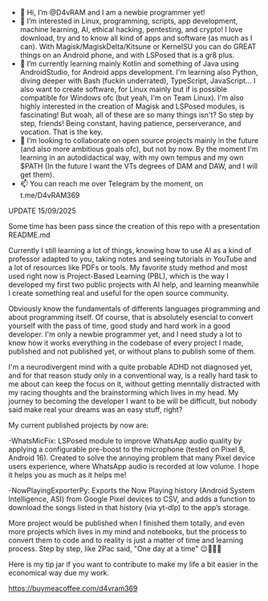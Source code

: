 - 👋 Hi, I’m @D4vRAM and I am a newbie programmer yet!
- 👀 I’m interested in Linux, programming, scripts, app development, machine learning, AI, ethical hacking, pentesting, and crypto! I love download, try and to know all kind of apps and software (as much as I can). With Magisk/MagiskDelta/Kitsune or KernelSU you can do GREAT things on an Android phone, and with LSPosed that is a gr8 plus.
- 🌱 I’m currently learning mainly Kotlin and something of Java using AndroidStudio, for Android apps development.
  I'm learning also Python, diving deeper with Bash (fuckin underrated), TypeScript, JavaScript... I also want to create software, for Linux mainly but if is possible compatible for Windows ofc (but yeah, I'm on Team Linux).
  I'm also highly interested in the creation of Magisk and LSPosed modules, is fascinating! But woah, all of these are so many things isn't? So step by step, friends! Being constant, having patience, perserverance, and vocation. That is the key.
- 💞️ I’m looking to collaborate on open source projects mainly in the future (and also more ambitious goals ofc), but not by now. By the moment I'm learning in an autodidactical way, with my own tempus and my own $PATH (In the future I want the VTs degrees of DAM and DAW, and I will get them).
- 📫 You can reach me over Telegram by the moment, on t.me/D4vRAM369

UPDATE 15/09/2025

Some time has been pass since the creation of this repo with a presentation README.md

Currently I still learning a lot of things, knowing how to use AI as a kind of professor adapted to you, taking notes and seeing tutorials in YouTube and a lot of resources like PDFs or tools. My favorite study method and most used right now is Project-Based Learning (PBL), which is the way I developed my first two public projects with AI help, and learning meanwhile I create something real and useful for the open source community.

Obviously know the fundamentals of differents languages programming and about programming itself. Of course, that is absolutely esencial to convert yourself with the pass of time, good study and hard work in a good developer. I'm only a newbie programmer yet, and I need study a lot to know how it works everything in the codebase of every project I made, published and not published yet, or without plans to publish some of them.

I'm a neurodivergent mind with a quite probable ADHD not diagnosed yet, and for that reason study only in a conventional way, is a really hard task to me about can keep the focus on it, without getting menntally distracted with my racing thoughts and the brainstorming which lives in my head. My journey to becoming the developer I want to be will be difficult, but nobody said make real your dreams was an easy stuff, right?

My current published projects by now are:

-WhatsMicFix: LSPosed module to improve WhatsApp audio quality by applying a configurable pre-boost to the microphone (tested on Pixel 8, Android 16). Created to solve the annoying problem that many Pixel device users experience, where WhatsApp audio is recorded at low volume. I hope it helps you as much as it helps me!

-NowPlayingExporterPy: Exports the Now Playing history (Android System Intelligence, ASI) from Google Pixel devices to CSV, and adds a function to download the songs listed in that history (via yt-dlp) to the app’s storage.

More project would be published when I finished them totally, and even more projects which lives in my mind and notebooks, but the process to convert them to code and to reality is just a matter of time and learning process. Step by step, like 2Pac said, "One day at a time" 😉🙏🍀💥

Here is my tip jar if you want to contribute to make my life a bit easier in the economical way due my work.

https://buymeacoffee.com/d4vram369

<!---
painkiller1717/painkiller1717 is a ✨ special ✨ repository because its README.md (this file) appears on your GitHub profile.
You can click the Preview link to take a look at your changes.
--->